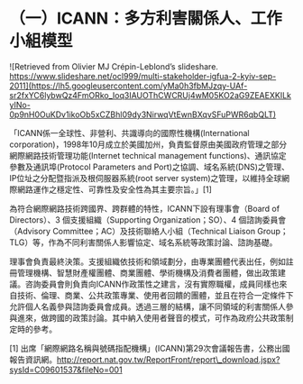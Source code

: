 # （一）ICANN：多方利害關係人、工作小組模型

![Retrieved from Olivier MJ Cr&#xE9;pin-Leblond&#x2019;s slideshare. https://www.slideshare.net/ocl999/multi-stakeholder-igfua-2-kyiv-sep-2011](https://lh5.googleusercontent.com/yMa0h3fbMJzqy-UAf-sr2fxYC6lybwQz4FmORko_Ioq3IAUOThCWCRUj4wM05KO2aG9ZEAEXKILkyINo-0p9nH0OuKDv1ikoOb5xCZBhl09dy3NirwqVtEwnBXqvSFuPWR6qbQLT)

「ICANN係一全球性、非營利、共識導向的國際性機構\(International corporation\)，1998年10月成立於美國加州，負責監督原由美國政府管理之部分網際網路技術管理功能\(Internet technical management functions\)、通訊協定參數及通訊埠\(Protocol Parameters and Port\)之協調、域名系統\(DNS\)之管理、IP位址之分配暨指派及根伺服器系統\(root server system\)之管理，以維持全球網際網路運作之穩定性、可靠性及安全性為其主要宗旨。」\[1\]

為符合網際網路技術跨國界、跨群體的特性，ICANN下設有理事會（Board of Directors）、3 個支援組織（Supporting Organization；SO）、4 個諮詢委員會（Advisory Committee；AC）及技術聯絡人小組（Technical Liaison Group；TLG）等，作為不同利害關係人影響協定、域名系統等政策討論、諮詢基礎。

理事會負責最終決策。支援組織依技術和領域劃分，由專業團體代表出任，例如註冊管理機構、智慧財產權團體、商業團體、學術機構及消費者團體，做出政策建議。咨詢委員會則負責向ICANN作政策性之建言，沒有實際職權，成員同樣也來自技術、倫理、商業、公共政策專業、使用者回饋的團體，並且在符合一定條件下允許個人名義參與諮詢委員會成員。透過三層的結構，讓不同領域的利害關係人參與進來，做跨國的政策討論。其中納入使用者聲音的模式，可作為政府公共政策制定時的參考。

\[1\] 出席「網際網路名稱與號碼指配機構」\(ICANN\)第29次會議報告書，公務出國報告資訊網。http://report.nat.gov.tw/ReportFront/report\_download.jspx?sysId=C09601537&fileNo=001  
  


